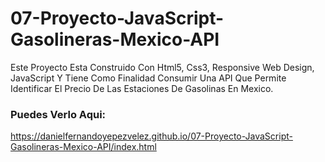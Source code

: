# 07-Proyecto-JavaScript-Gasolineras-Mexico-API
Este Proyecto Esta Construido Con Html5, Css3, Responsive Web Design, JavaScript Y Tiene Como Finalidad Consumir Una 
API Que Permite Identificar El Precio De Las Estaciones De Gasolinas En Mexico. 

### Puedes Verlo Aqui: 
https://danielfernandoyepezvelez.github.io/07-Proyecto-JavaScript-Gasolineras-Mexico-API/index.html

